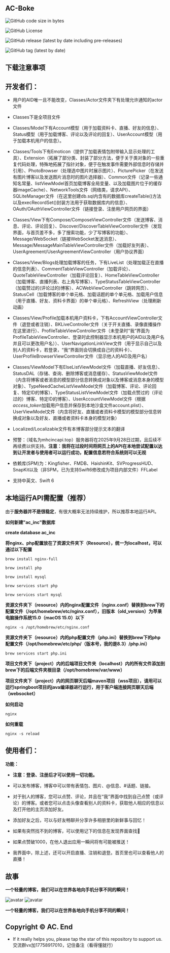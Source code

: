 AC-Boke
---------------

![GitHub code size in bytes](https://img.shields.io/github/languages/code-size/acincor/AC-Boke)

![GitHub License](https://img.shields.io/github/license/acincor/AC-Boke)

![GitHub release (latest by date including pre-releases)](https://img.shields.io/github/v/release/acincor/AC-Boke?include_prereleases)

![GitHub tag (latest by date)](https://img.shields.io/github/v/tag/acincor/AC-Boke.svg)

下载注意事项
---------------

 开发者们：
 ---------------

- 用户的AID唯一且不能改变，Classes/Actor文件夹下有处理允许通知的actor文件

- Classes下是全项目文件

- Classes/Model下有Account模型（用于加载资料卡、直播、好友的信息）、Status模型（用于加载博客、评论以及评论的回复）、UserAccount模型（用于加载本机用户的信息）。

- Classes/Tools下有Emoticon（提供了加载表情包附带输入显示处理的工具）、Extension（拓展了部分类、封装了部分方法，便于关于类对象的一些重复代码处理，特殊地拓展了指针对象，便于在触发事件需要外部信息时存储并引用）、PhotoBrowser（处理选中图片时展示图片）、PicturePicker（在发送有图片博客以及发送图片消息时的图片选择器）、Common文件（记录一些通知名常量、listViewModel首页加载博客全局变量、以及加载图片位于的缓存器imageCache）、NetworkTools文件（网络类，请求API）、SQLiteManager文件（在这里创建db.sql内含有的数据库createTable()方法以及execRecordSet()封装方法用于获取数据库内的信息）、OAuth/OAuthViewController文件（链接登录、注册用户网页的界面）

- Classes/View下有Compose/ComposeViewController文件（发送博客、消息、评论、评论回复）、Discover/DiscoverTableViewController文件（发现界面，与首页差不多，多了搜索功能，少了写博客的功能）、Message/WebSocket（链接WebSocket发送消息）、Message/MessageMainTableViewController文件（加载好友列表）、UserAgreement/UserAgreementViewController（用户协议界面）

- Classes/View/Blogs处理加载博客的任务，下有LiveList（处理加载正在直播的信息列表）、CommentTableViewController（加载评论）、QuoteTableViewController（加载评论回复）、HomeTableViewController（加载博客、直播列表、右上角写博客）、TypeStatusTableViewController（加载赞过的(评论过的)博客）、ACWebViewController（跳转网页）、StatusCell（加载博客的单个单元格、加载话题的单个单元格、加载用户信息（用于直播、好友、资料卡界面）的单个单元格）、RefreshView（处理刷新动画）

- Classes/View/Profile加载本机用户资料卡，下有AccountViewController文件（退登或者注销）、BKLiveController文件（关于开关直播、录像直播操作在这里进行）、ProfileTableViewController文件（未登录时“我“界面为ProfileTableViewController、登录时此控制器显示本机用户的AID以及用户名并且可以更改用户名））、UserNavigationLinkView文件（用于显示自己以及别人的资料卡，若登录，“我“界面则会切换成自己的资料卡）、UserProfileBrowserViewController文件（显示他人的AID及用户名）

- Classes/ViewModel下有ElseListViewModel文件（加载直播、好友信息）、StatusDAL（存储、查询、删除博客或消息缓存）、StatusViewModel文件（内含将博客或者消息的模型部分信息转换成对象以及博客或消息本身的模型对象）、TypeNeedCacheListViewModel文件（加载博客、评论、评论回复、特定ID的博客）、TypeStatusListViewModel文件（加载点赞过的（评论过的）博客、特定ID的博客）、UserAccountViewModel文件（根据*access_token*加载用户信息并保存到本地沙盒文件account.plist）、UserViewModel文件（内含将好友、直播或者资料卡模型的模型部分信息转换成对象以及好友、直播或者资料卡本身的模型对象）

- Localized/Localizable文件有本博客部分提示文本的翻译

- 预警：（域名为mhcincapi.top）服务器将在2025年9月28日过期，且后续不再续费以供支持。**注意：我将在过段时间将网页上的API在本地尝试配置以达到让开发者与使用者可以运行成功，配置信息若符合系统则可以无视**

- 依赖库(SPM)为：Kingfisher、FMDB、HaishinKit、SVProgressHUD、SnapKit以及（非SPM，已为支持Swift6修改成为项目内部文件）FFLabel

- 支持中英文、Swift 6

本地运行API需配置（推荐）
---------------

由于**服务器并不是很稳定**，有很大概率无法持续维护，所以推荐本地运行API。

**如何新建"ac_inc"数据库**

**create database ac_inc**

**将nginx、php配置放在了资源文件夹下（Resource），统一为localhost，可以通过以下配置**

```brew install nginx-full```

```brew install php```

```brew install mysql```

```brew services start php```

```brew services start mysql```

**资源文件夹下（resource）内的nginx配置文件（nginx.conf）替换到brew下的配置文件（/opt/homebrew/etc/nginx.conf），旧版本（old_version）为苹果电脑操作系统15.0（macOS 15.0）以下**

```nginx -s /opt/homebrew/etc/nginx.conf```

**资源文件夹下（resource）内的php配置文件（php.ini）替换到brew下的php 配置文件（/opt/homebrew/etc/php/（版本号，我的是8.3）/php.ini）**

```brew services start php.ini```

**项目文件夹下（project）内的后端项目文件夹（localhost）内的所有文件添加到brew下的后端文件夹根目录（/opt/homebrew/var/www）**

**项目文件夹下（project）内的网页聊天后端maven项目（wss项目），请用可以运行springboot项目的java编译器进行运行，用于客户端连接网页聊天后端（websocket）**

**如何启动**

```nginx```

**如何重载**

```nginx -s reload```

使用者们：
---------------

**功能：**

- **注意：登录、注册后才可以使用一切功能。**

- 可以发布博客，博客中可以带有表情包、图片、@信息、#话题、链接。

- 对于别人的博客，您可以点赞、评论，并且在“我”界面中找到自己点赞（或评论）的博客。或者您可以点击头像查看别人的资料卡，获取他人相应的信息以及打开他的主页添加好友。

- 添加好友之后，可以与好友畅聊并分享许多相册里的新鲜事与回忆！

- 如果有突然找不到的博客，可以使用记下的信息在发现界面查找🤩

- 如果点赞破1000，在他人退出应用一瞬间将有可能被推送！

- 我界面中，除上述，还可以开启直播、注销和退登。首页里也可以查看他人的直播！



故事
---------------

**一个轻量的博客，我们可以在世界各地向手机分享不同的瞬间！**

![avatar](https://is1-ssl.mzstatic.com/image/thumb/PurpleSource221/v4/7b/6f/03/7b6f03ed-3bd0-5c61-81e6-336b68c823fd/dec3fb5e-cba1-4e67-80d2-6f26ca1ec103_Simulator_Screenshot_-_iPhone_14_Plus_-_2024-07-21_at_23.44.33.png/500x1086bb.png)
![avatar](https://img.z4a.net/images/2025/08/13/Simulator-Screenshot---iPhone-16-Pro-Max---2025-08-13-at-21.15.34.md.png)

**一个轻量的博客，我们可以在世界各地向手机分享不同的瞬间！**

Copyright © AC.
End
-------

-  If it really helps you, please tap the star of this repository to support us.交流群vx加17758917010，记住备注（看得懂就行）
